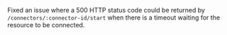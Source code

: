 Fixed an issue where a 500 HTTP status code could be returned by `/connectors/:connector-id/start` when there is a timeout waiting for the resource to be connected.
